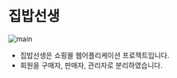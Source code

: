 # 집밥선생
![main](https://user-images.githubusercontent.com/88926356/142715852-62bbe4e5-5649-4a12-8ad9-b2b720c799ea.gif)
<ul>
  <li>집밥선생은 쇼핑몰 웹어플리케이션 프로젝트입니다.</li>
  <li>회원을 구매자, 판매자, 관리자로 분리하였습니다. </li>
</ul>
